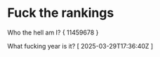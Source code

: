 # Fuck the rankings

Who the hell am I?
{ 11459678 }

What fucking year is it?
[ 2025-03-29T17:36:40Z ]

